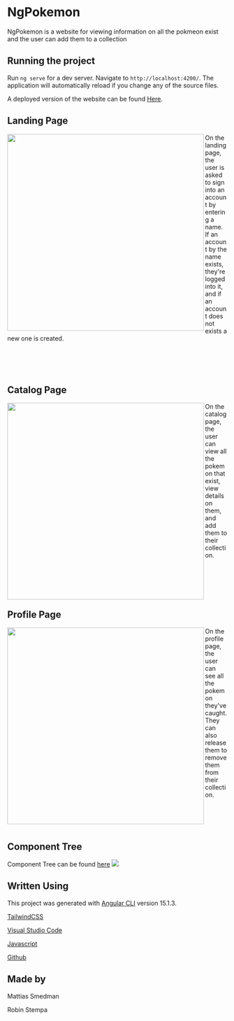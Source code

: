 # NgPokemon

NgPokemon is a website for viewing information on all the pokmeon exist and the user can add them to a collection

## Running the project

Run `ng serve` for a dev server. Navigate to `http://localhost:4200/`. The application will automatically reload if you change any of the source files.

A deployed version of the website can be found [Here](https://pokemon-rstempa.vercel.app/login).

## Landing Page
<img align="left" width=450 src="https://i.imgur.com/TpkrzP8.png"> On the landing page, the user is asked to sign into an account by entering a name. If an account by the name exists, they're logged into it, and if an account does not exists a new one is created. 
<br>
<br>
<br>
<br>
<br>

## Catalog Page
<img align="left" width=450 src="https://i.imgur.com/7eiyARM.png"> On the catalog page, the user can view all the pokemon that exist, view details on them, and add them to their collection.
<br>
<br>
<br>
<br>
<br>
<br>


## Profile Page
<img align="left" width=450 src="https://i.imgur.com/6weNm9v.png"> On the profile page, the user can see all the pokemon they've caught. They can also release them to remove them from their collection.
<br>
<br>
<br>
<br>
<br>

## Component Tree
Component Tree can be found [here](https://www.figma.com/file/IgDg8AbYYrketbu6QLL7rf/Pokemon-Component-Tree?node-id=0%3A1&t=pVoYyt8DD8L45tMa-0)
<img src="https://i.imgur.com/L3JeryV.png">

## Written Using

This project was generated with [Angular CLI](https://github.com/angular/angular-cli) version 15.1.3.

[TailwindCSS](https://tailwindcss.com/)

[Visual Studio Code](https://code.visualstudio.com)

[Javascript](https://getbootstrap.com/)

[Github](https://github.com/)

## Made by
Mattias Smedman

Robin Stempa